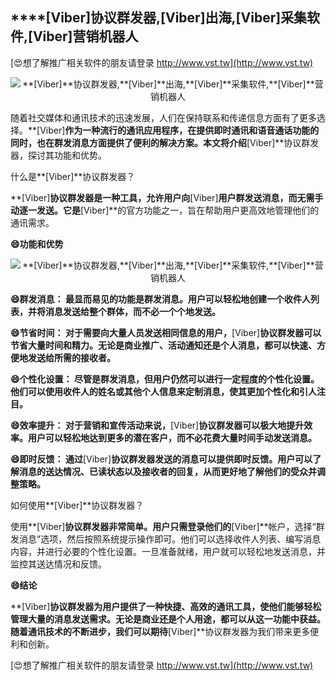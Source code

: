 ## ****[Viber]**协议群发器,**[Viber]**出海,**[Viber]**采集软件,**[Viber]**营销机器人**

[😍想了解推广相关软件的朋友请登录 http://www.vst.tw](http://www.vst.tw)

 <center><img src="https://vst.tw/MP4/tuiguang/png/0.png" alt="**[Viber]**协议群发器,**[Viber]**出海,**[Viber]**采集软件,**[Viber]**营销机器人"></center>

随着社交媒体和通讯技术的迅速发展，人们在保持联系和传递信息方面有了更多选择。**[Viber]**作为一种流行的通讯应用程序，在提供即时通讯和语音通话功能的同时，也在群发消息方面提供了便利的解决方案。本文将介绍**[Viber]**协议群发器，探讨其功能和优势。

什么是**[Viber]**协议群发器？

**[Viber]**协议群发器是一种工具，允许用户向**[Viber]**用户群发送消息，而无需手动逐一发送。它是**[Viber]**的官方功能之一，旨在帮助用户更高效地管理他们的通讯需求。

**😄功能和优势**

 <center><img src="https://vst.tw/MP4/tuiguang/png/0.png" alt="**[Viber]**协议群发器,**[Viber]**出海,**[Viber]**采集软件,**[Viber]**营销机器人"></center>

**😄群发消息： 最显而易见的功能是群发消息。用户可以轻松地创建一个收件人列表，并将消息发送给整个群体，而不必一个个地发送。**

**😄节省时间： 对于需要向大量人员发送相同信息的用户，**[Viber]**协议群发器可以节省大量时间和精力。无论是商业推广、活动通知还是个人消息，都可以快速、方便地发送给所需的接收者。**

**😄个性化设置： 尽管是群发消息，但用户仍然可以进行一定程度的个性化设置。他们可以使用收件人的姓名或其他个人信息来定制消息，使其更加个性化和引人注目。**

**😄效率提升： 对于营销和宣传活动来说，**[Viber]**协议群发器可以极大地提升效率。用户可以轻松地达到更多的潜在客户，而不必花费大量时间手动发送消息。**

**😄即时反馈： 通过**[Viber]**协议群发器发送的消息可以提供即时反馈。用户可以了解消息的送达情况、已读状态以及接收者的回复，从而更好地了解他们的受众并调整策略。**

如何使用**[Viber]**协议群发器？

使用**[Viber]**协议群发器非常简单。用户只需登录他们的**[Viber]**帐户，选择“群发消息”选项，然后按照系统提示操作即可。他们可以选择收件人列表、编写消息内容，并进行必要的个性化设置。一旦准备就绪，用户就可以轻松地发送消息，并监控其送达情况和反馈。

**😄结论**

**[Viber]**协议群发器为用户提供了一种快捷、高效的通讯工具，使他们能够轻松管理大量的消息发送需求。无论是商业还是个人用途，都可以从这一功能中获益。随着通讯技术的不断进步，我们可以期待**[Viber]**协议群发器为我们带来更多便利和创新。

[😍想了解推广相关软件的朋友请登录 http://www.vst.tw](http://www.vst.tw)



